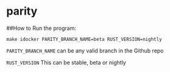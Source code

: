 # parity
 ##How to Run the program:

 `make idocker PARITY_BRANCH_NAME=beta RUST_VERSION=nightly`
 
 `PARITY_BRANCH_NAME` can be any valid branch in the Github repo
 
 `RUST_VERSION` This can be stable, beta or nightly
 
